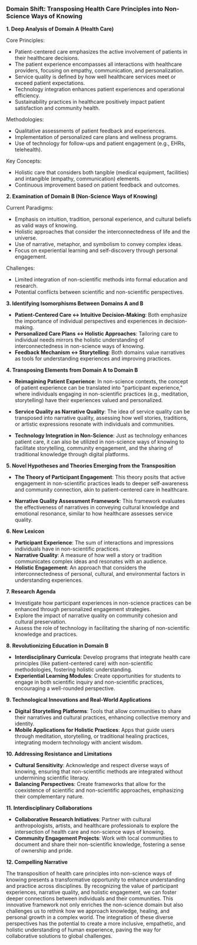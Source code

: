 ### Domain Shift: Transposing Health Care Principles into Non-Science Ways of Knowing

**1. Deep Analysis of Domain A (Health Care)**

Core Principles:
- Patient-centered care emphasizes the active involvement of patients in their healthcare decisions.
- The patient experience encompasses all interactions with healthcare providers, focusing on empathy, communication, and personalization.
- Service quality is defined by how well healthcare services meet or exceed patient expectations.
- Technology integration enhances patient experiences and operational efficiency.
- Sustainability practices in healthcare positively impact patient satisfaction and community health.

Methodologies:
- Qualitative assessments of patient feedback and experiences.
- Implementation of personalized care plans and wellness programs.
- Use of technology for follow-ups and patient engagement (e.g., EHRs, telehealth).

Key Concepts:
- Holistic care that considers both tangible (medical equipment, facilities) and intangible (empathy, communication) elements.
- Continuous improvement based on patient feedback and outcomes.

**2. Examination of Domain B (Non-Science Ways of Knowing)**

Current Paradigms:
- Emphasis on intuition, tradition, personal experience, and cultural beliefs as valid ways of knowing.
- Holistic approaches that consider the interconnectedness of life and the universe.
- Use of narrative, metaphor, and symbolism to convey complex ideas.
- Focus on experiential learning and self-discovery through personal engagement.

Challenges:
- Limited integration of non-scientific methods into formal education and research.
- Potential conflicts between scientific and non-scientific perspectives.

**3. Identifying Isomorphisms Between Domains A and B**

- **Patient-Centered Care ↔ Intuitive Decision-Making**: Both emphasize the importance of individual perspectives and experiences in decision-making.
- **Personalized Care Plans ↔ Holistic Approaches**: Tailoring care to individual needs mirrors the holistic understanding of interconnectedness in non-science ways of knowing.
- **Feedback Mechanism ↔ Storytelling**: Both domains value narratives as tools for understanding experiences and improving practices.

**4. Transposing Elements from Domain A to Domain B**

- **Reimagining Patient Experience**: In non-science contexts, the concept of patient experience can be translated into "participant experience," where individuals engaging in non-scientific practices (e.g., meditation, storytelling) have their experiences valued and personalized.
  
- **Service Quality as Narrative Quality**: The idea of service quality can be transposed into narrative quality, assessing how well stories, traditions, or artistic expressions resonate with individuals and communities.

- **Technology Integration in Non-Science**: Just as technology enhances patient care, it can also be utilized in non-science ways of knowing to facilitate storytelling, community engagement, and the sharing of traditional knowledge through digital platforms.

**5. Novel Hypotheses and Theories Emerging from the Transposition**

- **The Theory of Participant Engagement**: This theory posits that active engagement in non-scientific practices leads to deeper self-awareness and community connection, akin to patient-centered care in healthcare.

- **Narrative Quality Assessment Framework**: This framework evaluates the effectiveness of narratives in conveying cultural knowledge and emotional resonance, similar to how healthcare assesses service quality.

**6. New Lexicon**

- **Participant Experience**: The sum of interactions and impressions individuals have in non-scientific practices.
- **Narrative Quality**: A measure of how well a story or tradition communicates complex ideas and resonates with an audience.
- **Holistic Engagement**: An approach that considers the interconnectedness of personal, cultural, and environmental factors in understanding experiences.

**7. Research Agenda**

- Investigate how participant experiences in non-science practices can be enhanced through personalized engagement strategies.
- Explore the impact of narrative quality on community cohesion and cultural preservation.
- Assess the role of technology in facilitating the sharing of non-scientific knowledge and practices.

**8. Revolutionizing Education in Domain B**

- **Interdisciplinary Curricula**: Develop programs that integrate health care principles (like patient-centered care) with non-scientific methodologies, fostering holistic understanding.
- **Experiential Learning Modules**: Create opportunities for students to engage in both scientific inquiry and non-scientific practices, encouraging a well-rounded perspective.

**9. Technological Innovations and Real-World Applications**

- **Digital Storytelling Platforms**: Tools that allow communities to share their narratives and cultural practices, enhancing collective memory and identity.
- **Mobile Applications for Holistic Practices**: Apps that guide users through meditation, storytelling, or traditional healing practices, integrating modern technology with ancient wisdom.

**10. Addressing Resistance and Limitations**

- **Cultural Sensitivity**: Acknowledge and respect diverse ways of knowing, ensuring that non-scientific methods are integrated without undermining scientific literacy.
- **Balancing Perspectives**: Create frameworks that allow for the coexistence of scientific and non-scientific approaches, emphasizing their complementary nature.

**11. Interdisciplinary Collaborations**

- **Collaborative Research Initiatives**: Partner with cultural anthropologists, artists, and healthcare professionals to explore the intersection of health care and non-science ways of knowing.
- **Community Engagement Projects**: Work with local communities to document and share their non-scientific knowledge, fostering a sense of ownership and pride.

**12. Compelling Narrative**

The transposition of health care principles into non-science ways of knowing presents a transformative opportunity to enhance understanding and practice across disciplines. By recognizing the value of participant experiences, narrative quality, and holistic engagement, we can foster deeper connections between individuals and their communities. This innovative framework not only enriches the non-science domain but also challenges us to rethink how we approach knowledge, healing, and personal growth in a complex world. The integration of these diverse perspectives has the potential to create a more inclusive, empathetic, and holistic understanding of human experience, paving the way for collaborative solutions to global challenges.